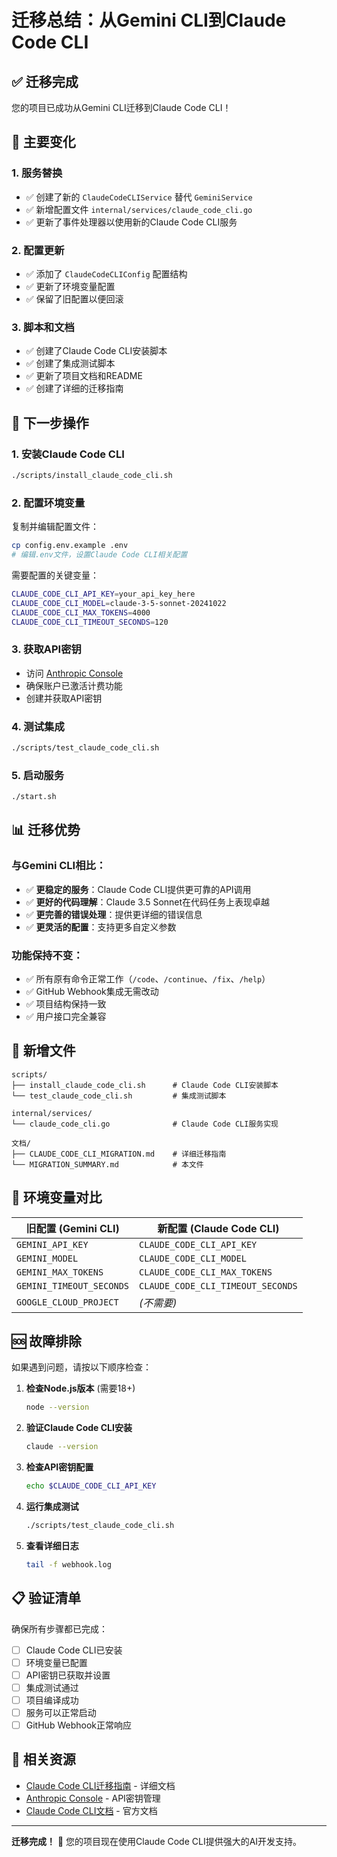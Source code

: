 # 迁移总结：从Gemini CLI到Claude Code CLI

## ✅ 迁移完成

您的项目已成功从Gemini CLI迁移到Claude Code CLI！

## 🔄 主要变化

### 1. 服务替换
- ✅ 创建了新的 `ClaudeCodeCLIService` 替代 `GeminiService`
- ✅ 新增配置文件 `internal/services/claude_code_cli.go`
- ✅ 更新了事件处理器以使用新的Claude Code CLI服务

### 2. 配置更新
- ✅ 添加了 `ClaudeCodeCLIConfig` 配置结构
- ✅ 更新了环境变量配置
- ✅ 保留了旧配置以便回滚

### 3. 脚本和文档
- ✅ 创建了Claude Code CLI安装脚本
- ✅ 创建了集成测试脚本
- ✅ 更新了项目文档和README
- ✅ 创建了详细的迁移指南

## 🚀 下一步操作

### 1. 安装Claude Code CLI
```bash
./scripts/install_claude_code_cli.sh
```

### 2. 配置环境变量
复制并编辑配置文件：
```bash
cp config.env.example .env
# 编辑.env文件，设置Claude Code CLI相关配置
```

需要配置的关键变量：
```bash
CLAUDE_CODE_CLI_API_KEY=your_api_key_here
CLAUDE_CODE_CLI_MODEL=claude-3-5-sonnet-20241022
CLAUDE_CODE_CLI_MAX_TOKENS=4000
CLAUDE_CODE_CLI_TIMEOUT_SECONDS=120
```

### 3. 获取API密钥
- 访问 [Anthropic Console](https://console.anthropic.com/)
- 确保账户已激活计费功能
- 创建并获取API密钥

### 4. 测试集成
```bash
./scripts/test_claude_code_cli.sh
```

### 5. 启动服务
```bash
./start.sh
```

## 📊 迁移优势

### 与Gemini CLI相比：
- ✅ **更稳定的服务**：Claude Code CLI提供更可靠的API调用
- ✅ **更好的代码理解**：Claude 3.5 Sonnet在代码任务上表现卓越
- ✅ **更完善的错误处理**：提供更详细的错误信息
- ✅ **更灵活的配置**：支持更多自定义参数

### 功能保持不变：
- ✅ 所有原有命令正常工作（`/code`、`/continue`、`/fix`、`/help`）
- ✅ GitHub Webhook集成无需改动
- ✅ 项目结构保持一致
- ✅ 用户接口完全兼容

## 📁 新增文件

```
scripts/
├── install_claude_code_cli.sh      # Claude Code CLI安装脚本
└── test_claude_code_cli.sh         # 集成测试脚本

internal/services/
└── claude_code_cli.go              # Claude Code CLI服务实现

文档/
├── CLAUDE_CODE_CLI_MIGRATION.md    # 详细迁移指南
└── MIGRATION_SUMMARY.md            # 本文件
```

## 🔧 环境变量对比

| 旧配置 (Gemini CLI) | 新配置 (Claude Code CLI) |
|---------------------|---------------------------|
| `GEMINI_API_KEY` | `CLAUDE_CODE_CLI_API_KEY` |
| `GEMINI_MODEL` | `CLAUDE_CODE_CLI_MODEL` |
| `GEMINI_MAX_TOKENS` | `CLAUDE_CODE_CLI_MAX_TOKENS` |
| `GEMINI_TIMEOUT_SECONDS` | `CLAUDE_CODE_CLI_TIMEOUT_SECONDS` |
| `GOOGLE_CLOUD_PROJECT` | *(不需要)* |

## 🆘 故障排除

如果遇到问题，请按以下顺序检查：

1. **检查Node.js版本** (需要18+)
   ```bash
   node --version
   ```

2. **验证Claude Code CLI安装**
   ```bash
   claude --version
   ```

3. **检查API密钥配置**
   ```bash
   echo $CLAUDE_CODE_CLI_API_KEY
   ```

4. **运行集成测试**
   ```bash
   ./scripts/test_claude_code_cli.sh
   ```

5. **查看详细日志**
   ```bash
   tail -f webhook.log
   ```

## 📋 验证清单

确保所有步骤都已完成：

- [ ] Claude Code CLI已安装
- [ ] 环境变量已配置
- [ ] API密钥已获取并设置
- [ ] 集成测试通过
- [ ] 项目编译成功
- [ ] 服务可以正常启动
- [ ] GitHub Webhook正常响应

## 🔗 相关资源

- [Claude Code CLI迁移指南](CLAUDE_CODE_CLI_MIGRATION.md) - 详细文档
- [Anthropic Console](https://console.anthropic.com/) - API密钥管理
- [Claude Code CLI文档](https://docs.anthropic.com/zh-CN/docs/claude-code/overview) - 官方文档

---

**迁移完成！** 🎉 您的项目现在使用Claude Code CLI提供强大的AI开发支持。

